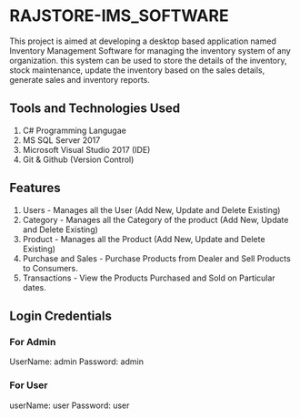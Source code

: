 # RAJSTORE-IMS_SOFTWARE
This project is aimed at developing a desktop based application named Inventory Management Software
for managing the inventory system of any organization. this system can be used to store the details 
of the inventory, stock maintenance, update the inventory based on the sales details, generate sales 
and inventory reports.
## Tools and Technologies Used
1. C# Programming Langugae
2. MS SQL Server 2017
3. Microsoft Visual Studio 2017 (IDE)
4. Git & Github (Version Control)
## Features
1. Users - Manages all the User (Add New, Update and Delete Existing)
2. Category - Manages all the Category of the product (Add New, Update and Delete Existing)
3. Product - Manages all the Product (Add New, Update and Delete Existing)
4. Purchase and Sales - Purchase Products from Dealer and Sell Products to Consumers.
5. Transactions - View the Products Purchased and Sold on Particular dates.
## Login Credentials
### For Admin
UserName: admin
Password: admin
### For User
userName: user
Password: user
